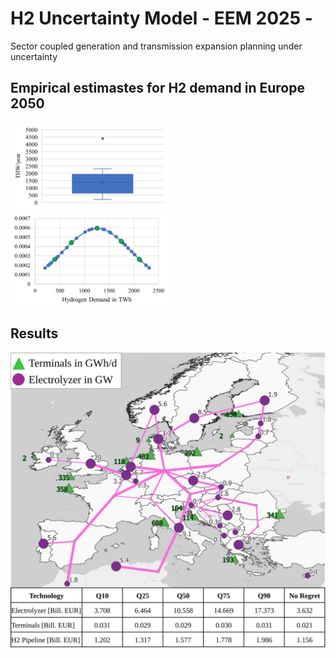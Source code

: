 # H2 Uncertainty Model - EEM 2025 -
Sector coupled generation and transmission expansion planning under uncertainty

## Empirical estimastes for H2 demand in Europe 2050
<img src="https://github.com/bernemax/H2_Demand_Uncertainty-EEM_2025-/blob/main/Pictures/Hydrogen%20Demand%20Distribution.png" width=50% height=50%>  <img src="https://github.com/bernemax/H2_Demand_Uncertainty-EEM_2025-/blob/main/Pictures/Approximated%20Hydrogen%20demand%20distribution.png" width=50% height=50%>


## Results

![](https://github.com/bernemax/H2_Demand_Uncertainty-EEM_2025-/blob/main/Pictures/H2_Infrastructure_Map.svg)

